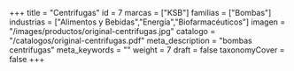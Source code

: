 +++
title = "Centrifugas"
id = 7
marcas = ["KSB"]
familias = ["Bombas"]
industrias = ["Alimentos y Bebidas","Energía","Biofarmacéuticos"]
imagen = "/images/productos/original-centrifugas.jpg"
catalogo = "/catalogos/original-centrifugas.pdf"
meta_description = "bombas centrifugas"
meta_keywords = ""
weight = 7
draft = false
taxonomyCover = false
+++

